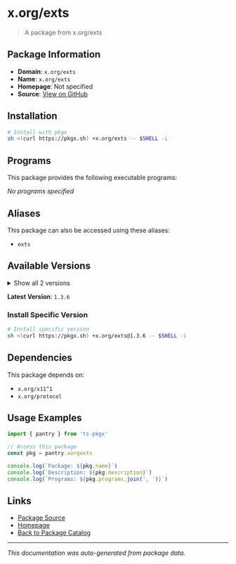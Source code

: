 # x.org/exts

> A package from x.org/exts

## Package Information

- **Domain**: `x.org/exts`
- **Name**: `x.org/exts`
- **Homepage**: Not specified
- **Source**: [View on GitHub](https://github.com/pkgxdev/pantry/tree/main/projects/x.org/exts/package.yml)

## Installation

```bash
# Install with pkgx
sh <(curl https://pkgx.sh) +x.org/exts -- $SHELL -i
```

## Programs

This package provides the following executable programs:

*No programs specified*

## Aliases

This package can also be accessed using these aliases:

- `exts`

## Available Versions

<details>
<summary>Show all 2 versions</summary>

- `1.3.6`, `1.3.5`

</details>

**Latest Version**: `1.3.6`

### Install Specific Version

```bash
# Install specific version
sh <(curl https://pkgx.sh) +x.org/exts@1.3.6 -- $SHELL -i
```

## Dependencies

This package depends on:

- `x.org/x11^1`
- `x.org/protocol`

## Usage Examples

```typescript
import { pantry } from 'ts-pkgx'

// Access this package
const pkg = pantry.xorgexts

console.log(`Package: ${pkg.name}`)
console.log(`Description: ${pkg.description}`)
console.log(`Programs: ${pkg.programs.join(', ')}`)
```

## Links

- [Package Source](https://github.com/pkgxdev/pantry/tree/main/projects/x.org/exts/package.yml)
- [Homepage](#)
- [Back to Package Catalog](../package-catalog.md)

---

*This documentation was auto-generated from package data.*
